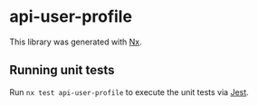 # api-user-profile

This library was generated with [Nx](https://nx.dev).

## Running unit tests

Run `nx test api-user-profile` to execute the unit tests via [Jest](https://jestjs.io).
